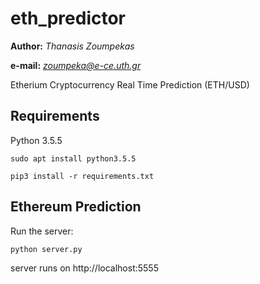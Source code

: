 # eth_predictor

**Author:** *Thanasis Zoumpekas*

**e-mail:** *zoumpeka@e-ce.uth.gr*


Etherium Cryptocurrency Real Time Prediction (ETH/USD)


## Requirements 

Python 3.5.5 

```
sudo apt install python3.5.5
```

```
pip3 install -r requirements.txt

```
## Ethereum Prediction 

Run the server:

```
python server.py

```

server runs on http://localhost:5555